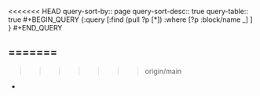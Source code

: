 <<<<<<< HEAD
query-sort-by:: page
query-sort-desc:: true
query-table:: true
#+BEGIN_QUERY
{:query
 [:find (pull ?p [*])
 :where
 [?p :block/name _]
]
}
#+END_QUERY

=======
-
>>>>>>> origin/main
-